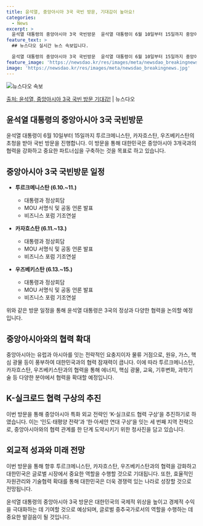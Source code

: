 ```yaml
---
title: 윤석열, 중앙아시아 3국 국빈 방문, 기대감이 높아요!
categories:
  - News
excerpt: >
  윤석열 대통령의 중앙아시아 3국 국빈방문  윤석열 대통령이 6월 10일부터 15일까지 중앙아시아 3국 투르크…
feature_text: >
  ## 뉴스다오 실시간 뉴스 속보입니다.

  윤석열 대통령의 중앙아시아 3국 국빈방문  윤석열 대통령이 6월 10일부터 15일까지 중앙아시아 3국 투르크…
feature_image: 'https://newsdao.kr/res/images/meta/newsdao_breakingnews.jpg'
image: 'https://newsdao.kr/res/images/meta/newsdao_breakingnews.jpg'
---
```


![뉴스다오 속보](https://newsdao.kr/res/images/meta/newsdao_breakingnews.jpg)

[출처: 윤석열, 중앙아시아 3국 국빈 방문 기대감!](https://newsdao.kr/4163) | 뉴스다오

## 윤석열 대통령의 중앙아시아 3국 국빈방문

윤석열 대통령이 6월 10일부터 15일까지 투르크메니스탄, 카자흐스탄, 우즈베키스탄의 초청을 받아 국빈 방문을 진행합니다. 이 방문을 통해 대한민국은 중앙아시아 3개국과의 협력을 강화하고 중요한 파트너십을 구축하는 것을 목표로 하고 있습니다.

## 중앙아시아 3국 국빈방문 일정

- **투르크메니스탄 (6.10.~11.)**
  - 대통령과 정상회담
  - MOU 서명식 및 공동 언론 발표
  - 비즈니스 포럼 기조연설

- **카자흐스탄 (6.11.~13.)**
  - 대통령과 정상회담
  - MOU 서명식 및 공동 언론 발표
  - 비즈니스 포럼 기조연설

- **우즈베키스탄 (6.13.~15.)**
  - 대통령과 정상회담
  - MOU 서명식 및 공동 언론 발표
  - 비즈니스 포럼 기조연설

위와 같은 방문 일정을 통해 윤석열 대통령은 3국의 정상과 다양한 협력을 논의할 예정입니다.

## 중앙아시아와의 협력 확대

중앙아시아는 유럽과 아시아를 잇는 전략적인 요충지이자 물류 거점으로, 원유, 가스, 핵심 광물 등이 풍부하여 대한민국과의 협력 잠재력이 큽니다. 이에 따라 투르크메니스탄, 카자흐스탄, 우즈베키스탄과의 협력을 통해 에너지, 핵심 광물, 교육, 기후변화, 과학기술 등 다양한 분야에서 협력을 확대할 예정입니다.

## K-실크로드 협력 구상의 추진

이번 방문을 통해 중앙아시아 특화 외교 전략인 ‘K-실크로드 협력 구상’을 추진하기로 하였습니다. 이는 ‘인도·태평양 전략’과 ‘한·아세안 연대 구상’을 잇는 세 번째 지역 전략으로, 중앙아시아와의 협력 관계를 한 단계 도약시키기 위한 청사진을 담고 있습니다.

## 외교적 성과와 미래 전망

이번 방문을 통해 향후 투르크메니스탄, 카자흐스탄, 우즈베키스탄과의 협력을 강화하고 대한민국은 글로벌 시장에서 중요한 역할을 수행할 것으로 기대됩니다. 또한, 효율적인 자원관리와 기술협력 확대를 통해 대한민국은 더욱 경쟁력 있는 나라로 성장할 것으로 전망됩니다.

윤석열 대통령의 중앙아시아 3국 방문은 대한민국의 국제적 위상을 높이고 경제적 수익을 극대화하는 데 기여할 것으로 예상되며, 글로벌 중추국가로서의 역할을 수행하는 데 중요한 발걸음이 될 것입니다.
